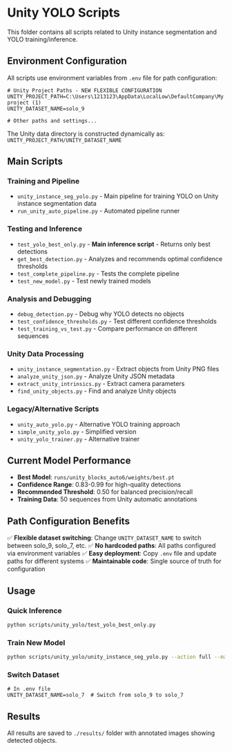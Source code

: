 # Unity YOLO Scripts

This folder contains all scripts related to Unity instance segmentation and YOLO training/inference.

## Environment Configuration

All scripts use environment variables from `.env` file for path configuration:

```properties
# Unity Project Paths - NEW FLEXIBLE CONFIGURATION
UNITY_PROJECT_PATH=C:\Users\1213123\AppData\LocalLow\DefaultCompany\My project (1)
UNITY_DATASET_NAME=solo_9

# Other paths and settings...
```

The Unity data directory is constructed dynamically as: `UNITY_PROJECT_PATH/UNITY_DATASET_NAME`

## Main Scripts

### Training and Pipeline
- `unity_instance_seg_yolo.py` - Main pipeline for training YOLO on Unity instance segmentation data
- `run_unity_auto_pipeline.py` - Automated pipeline runner

### Testing and Inference  
- `test_yolo_best_only.py` - **Main inference script** - Returns only best detections
- `get_best_detection.py` - Analyzes and recommends optimal confidence thresholds
- `test_complete_pipeline.py` - Tests the complete pipeline
- `test_new_model.py` - Test newly trained models

### Analysis and Debugging
- `debug_detection.py` - Debug why YOLO detects no objects
- `test_confidence_thresholds.py` - Test different confidence thresholds
- `test_training_vs_test.py` - Compare performance on different sequences

### Unity Data Processing
- `unity_instance_segmentation.py` - Extract objects from Unity PNG files
- `analyze_unity_json.py` - Analyze Unity JSON metadata
- `extract_unity_intrinsics.py` - Extract camera parameters
- `find_unity_objects.py` - Find and analyze Unity objects

### Legacy/Alternative Scripts
- `unity_auto_yolo.py` - Alternative YOLO training approach
- `simple_unity_yolo.py` - Simplified version
- `unity_yolo_trainer.py` - Alternative trainer

## Current Model Performance

- **Best Model**: `runs/unity_blocks_auto6/weights/best.pt`
- **Confidence Range**: 0.83-0.99 for high-quality detections
- **Recommended Threshold**: 0.50 for balanced precision/recall
- **Training Data**: 50 sequences from Unity automatic annotations

## Path Configuration Benefits

✅ **Flexible dataset switching**: Change `UNITY_DATASET_NAME` to switch between solo_9, solo_7, etc.
✅ **No hardcoded paths**: All paths configured via environment variables
✅ **Easy deployment**: Copy `.env` file and update paths for different systems
✅ **Maintainable code**: Single source of truth for configuration

## Usage

### Quick Inference
```bash
python scripts/unity_yolo/test_yolo_best_only.py
```

### Train New Model
```bash
python scripts/unity_yolo/unity_instance_seg_yolo.py --action full --max_sequences 50
```

### Switch Dataset
```properties
# In .env file
UNITY_DATASET_NAME=solo_7  # Switch from solo_9 to solo_7
```

## Results

All results are saved to `./results/` folder with annotated images showing detected objects.
